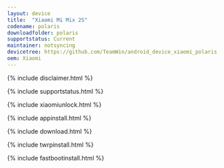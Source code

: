 ```yaml
---
layout: device
title:  "Xiaomi Mi Mix 2S"
codename: polaris
downloadfolder: polaris
supportstatus: Current
maintainer: notsyncing
devicetree: https://github.com/TeamWin/android_device_xiaomi_polaris
oem: Xiaomi
---
```


{% include disclaimer.html %}

{% include supportstatus.html %}

{% include xiaomiunlock.html %}

{% include appinstall.html %}

{% include download.html %}

{% include twrpinstall.html %}

{% include fastbootinstall.html %}
